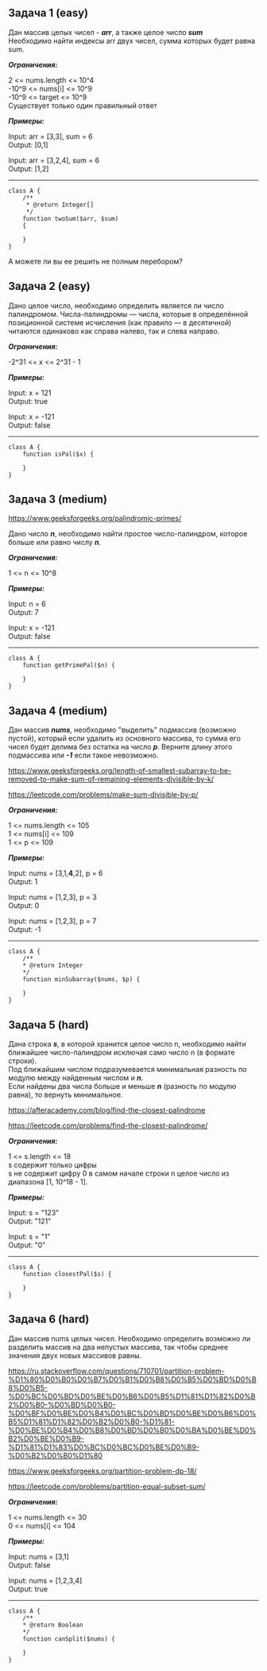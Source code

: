 ## Задача 1 (easy)

Дан массив целых чисел - ***arr***, а также целое число ***sum***   
Необходимо найти индексы arr двух чисел, сумма которых будет равна sum.

***Ограничения:***

2 <= nums.length <= 10^4  
-10^9 <= nums[i] <= 10^9  
-10^9 <= target <= 10^9   
Существует только один правильный ответ

***Примеры:***

Input: arr = [3,3], sum = 6  
Output: [0,1] 

Input: arr = [3,2,4], sum = 6  
Output: [1,2]

***

```injectablephp
class A { 
    /** 
     * @return Integer[] 
     */ 
    function twoSum($arr, $sum) 
    { 
    
    } 
}
```

А можете ли вы ее решить не полным перебором?



## Задача 2 (easy)

Дано целое число, необходимо определить является ли число палиндромом.
Числа-палиндромы — числа, которые в определённой позиционной системе исчисления (как правило — в десятичной) читаются одинаково как справа налево, так и слева направо.

***Ограничения:***

-2^31 <= x <= 2^31 - 1

***Примеры:***

Input: x = 121  
Output: true

Input: x = -121  
Output: false

***

```injectablephp
class A { 
    function isPal($x) { 
    
    } 
}
```


## Задача 3 (medium)

https://www.geeksforgeeks.org/palindromic-primes/

Дано число ***n***, необходимо найти простое число-палиндром, которое больше или равно числу ***n***.

***Ограничения:***

1 <= n <= 10^8

***Примеры:***

Input: n = 6  
Output: 7

Input: x = -121  
Output: false

***

```injectablephp
class A { 
    function getPrimePal($n) {
    
    }
}
```


## Задача 4 (medium)

Дан массив ***nums***, необходимо "выделить" подмассив (возможно пустой), который если удалить из основного массива, то сумма его чисел будет делима без остатка на число ***p***. Верните длину этого подмассива или **_-1_** если такое невозможно.

https://www.geeksforgeeks.org/length-of-smallest-subarray-to-be-removed-to-make-sum-of-remaining-elements-divisible-by-k/

https://leetcode.com/problems/make-sum-divisible-by-p/

***Ограничения:***

1 <= nums.length <= 105  
1 <= nums[i] <= 109  
1 <= p <= 109

***Примеры:***

Input: nums = [3,1,**4**,2], p = 6  
Output: 1

Input: nums = [1,2,3], p = 3  
Output: 0

Input: nums = [1,2,3], p = 7  
Output: -1

***

```injectablephp
class A { 
    /** 
    * @return Integer 
    */ 
    function minSubarray($nums, $p) { 
    
    }
}
```



## Задача 5 (hard)

Дана строка **_s_**, в которой хранится целое число n, необходимо найти ближайшее число-палиндром исключая само число n (в формате строки).  
Под ближайшим числом подразумевается минимальная разность по модулю между найденным числом и **_n_**.  
Если найдены два числа больше и меньше **_n_** (разность по модулю равна), то вернуть минимальное.

https://afteracademy.com/blog/find-the-closest-palindrome

https://leetcode.com/problems/find-the-closest-palindrome/

***Ограничения:***

1 <= s.length <= 18  
s содержит только цифры  
s не содержит цифру 0 в самом начале строки
n целое число из диапазона [1, 10^18 - 1].

***Примеры:***

Input: s = "123"    
Output: "121"  

Input: s = "1"   
Output: "0"

***

```injectablephp
class A { 
    function closestPal($s) {
    
    }
}
```


## Задача 6 (hard)

Дан массив nums целых чисел. Необходимо определить возможно ли разделить массив на два непустых массива, так чтобы среднее значения двух новых массивов равны.

https://ru.stackoverflow.com/questions/710701/partition-problem-%D1%80%D0%B0%D0%B7%D0%B1%D0%B8%D0%B5%D0%BD%D0%B8%D0%B5-%D0%BC%D0%BD%D0%BE%D0%B6%D0%B5%D1%81%D1%82%D0%B2%D0%B0-%D0%BD%D0%B0-%D0%BF%D0%BE%D0%B4%D0%BC%D0%BD%D0%BE%D0%B6%D0%B5%D1%81%D1%82%D0%B2%D0%B0-%D1%81-%D0%BE%D0%B4%D0%B8%D0%BD%D0%B0%D0%BA%D0%BE%D0%B2%D0%BE%D0%B9-%D1%81%D1%83%D0%BC%D0%BC%D0%BE%D0%B9-%D0%B2%D0%B0%D1%80

https://www.geeksforgeeks.org/partition-problem-dp-18/

https://leetcode.com/problems/partition-equal-subset-sum/

***Ограничения:***

1 <= nums.length <= 30  
0 <= nums[i] <= 104

***Примеры:***

Input: nums = [3,1]   
Output: false

Input: nums = [1,2,3,4]   
Output: true

***

```injectablephp
class A { 
    /** 
    * @return Boolean 
    */ 
    function canSplit($nums) { 
    
    }
}
```
